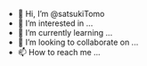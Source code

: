 - 👋 Hi, I’m @satsukiTomo
- 👀 I’m interested in ...
- 🌱 I’m currently learning ...
- 💞️ I’m looking to collaborate on ...
- 📫 How to reach me ...

<!---
satsukiTomo/satsukiTomo is a ✨ special ✨ repository because its `README.md` (this file) appears on your GitHub profile.
You can click the Preview link to take a look at your changes.
--->

